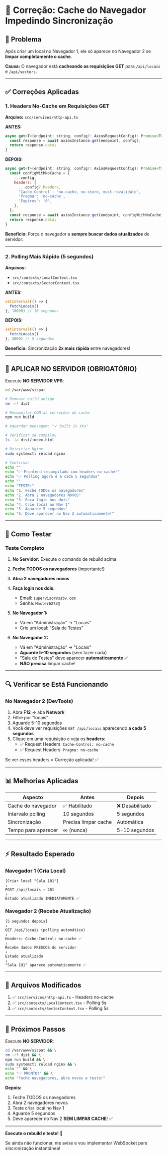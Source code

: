 # 🔄 Correção: Cache do Navegador Impedindo Sincronização

## 🐛 Problema

Após criar um local no Navegador 1, ele só aparece no Navegador 2 se **limpar completamente o cache**.

**Causa:** O navegador está **cacheando as requisições GET** para `/api/locais` e `/api/sectors`.

---

## ✅ Correções Aplicadas

### 1. **Headers No-Cache em Requisições GET**

**Arquivo:** `src/services/http-api.ts`

**ANTES:**
```javascript
async get<T>(endpoint: string, config?: AxiosRequestConfig): Promise<T> {
  const response = await axiosInstance.get(endpoint, config);
  return response.data;
}
```

**DEPOIS:**
```javascript
async get<T>(endpoint: string, config?: AxiosRequestConfig): Promise<T> {
  const configWithNoCache = {
    ...config,
    headers: {
      ...config?.headers,
      'Cache-Control': 'no-cache, no-store, must-revalidate',
      'Pragma': 'no-cache',
      'Expires': '0',
    },
  };
  const response = await axiosInstance.get(endpoint, configWithNoCache);
  return response.data;
}
```

**Benefício:** Força o navegador a **sempre buscar dados atualizados** do servidor.

---

### 2. **Polling Mais Rápido (5 segundos)**

**Arquivos:** 
- `src/contexts/LocalContext.tsx`
- `src/contexts/SectorContext.tsx`

**ANTES:**
```javascript
setInterval(() => {
  fetchLocais()
}, 10000) // 10 segundos
```

**DEPOIS:**
```javascript
setInterval(() => {
  fetchLocais()
}, 5000) // 5 segundos
```

**Benefício:** Sincronização **2x mais rápida** entre navegadores!

---

## 🚀 APLICAR NO SERVIDOR (OBRIGATÓRIO)

Execute **NO SERVIDOR VPS**:

```bash
cd /var/www/sispat

# Remover build antigo
rm -rf dist

# Recompilar COM as correções de cache
npm run build

# Aguardar mensagem: "✓ built in XXs"

# Verificar se compilou
ls -la dist/index.html

# Reiniciar Nginx
sudo systemctl reload nginx

# Confirmar
echo ""
echo "✅ Frontend recompilado com headers no-cache!"
echo "✅ Polling agora é a cada 5 segundos"
echo ""
echo "TESTE:"
echo "1. Feche TODOS os navegadores"
echo "2. Abra 2 navegadores NOVOS"  
echo "3. Faça login nos dois"
echo "4. Crie local no Nav 1"
echo "5. Aguarde 5 segundos"
echo "6. Deve aparecer no Nav 2 automaticamente!"
```

---

## 🧪 Como Testar

### Teste Completo

1. **No Servidor:** Execute o comando de rebuild acima
2. **Feche TODOS os navegadores** (importante!)
3. **Abra 2 navegadores novos**
4. **Faça login nos dois:**
   - Email: `supervisor@ssbv.com`
   - Senha: `Master6273@`

5. **No Navegador 1:**
   - Vá em "Administração" → "Locais"
   - Crie um local: "Sala de Testes"

6. **No Navegador 2:**
   - Vá em "Administração" → "Locais"
   - **Aguarde 5-10 segundos** (sem fazer nada)
   - "Sala de Testes" deve aparecer **automaticamente** ✅
   - **NÃO precisa** limpar cache!

---

## 🔍 Verificar se Está Funcionando

### No Navegador 2 (DevTools)

1. Abra **F12** → aba **Network**
2. Filtre por "locais"
3. Aguarde 5-10 segundos
4. Você deve ver requisições `GET /api/locais` aparecendo **a cada 5 segundos**
5. Clique em uma requisição e veja os **headers**:
   - ✅ Request Headers: `Cache-Control: no-cache`
   - ✅ Request Headers: `Pragma: no-cache`

Se ver esses headers = Correção aplicada! ✅

---

## 📊 Melhorias Aplicadas

| Aspecto | Antes | Depois |
|---------|-------|--------|
| Cache do navegador | ✅ Habilitado | ❌ Desabilitado |
| Intervalo polling | 10 segundos | 5 segundos |
| Sincronização | Precisa limpar cache | Automática |
| Tempo para aparecer | ∞ (nunca) | 5-10 segundos |

---

## ⚡ Resultado Esperado

### Navegador 1 (Cria Local)
```
[Criar local "Sala 101"]
↓
POST /api/locais → 201
↓
Estado atualizado IMEDIATAMENTE ✅
```

### Navegador 2 (Recebe Atualização)
```
[5 segundos depois]
↓
GET /api/locais (polling automático)
↓
Headers: Cache-Control: no-cache ✅
↓
Recebe dados FRESCOS do servidor
↓
Estado atualizado
↓
"Sala 101" aparece automaticamente ✅
```

---

## 📝 Arquivos Modificados

1. ✅ `src/services/http-api.ts` - Headers no-cache
2. ✅ `src/contexts/LocalContext.tsx` - Polling 5s
3. ✅ `src/contexts/SectorContext.tsx` - Polling 5s

---

## 🎯 Próximos Passos

Execute **NO SERVIDOR**:

```bash
cd /var/www/sispat && \
rm -rf dist && \
npm run build && \
sudo systemctl reload nginx && \
echo "" && \
echo "✅ PRONTO!" && \
echo "Feche navegadores, abra novos e teste!"
```

**Depois:**
1. Feche TODOS os navegadores
2. Abra 2 navegadores novos
3. Teste criar local no Nav 1
4. Aguarde 5 segundos
5. Deve aparecer no Nav 2 **SEM LIMPAR CACHE**! ✅

---

**Execute o rebuild e teste!** 🚀

Se ainda não funcionar, me avise e vou implementar WebSocket para sincronização instantânea!

